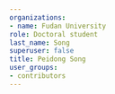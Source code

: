 ```yaml
---
organizations:
- name: Fudan University
role: Doctoral student
last_name: Song
superuser: false
title: Peidong Song
user_groups:
- contributors
---
```




